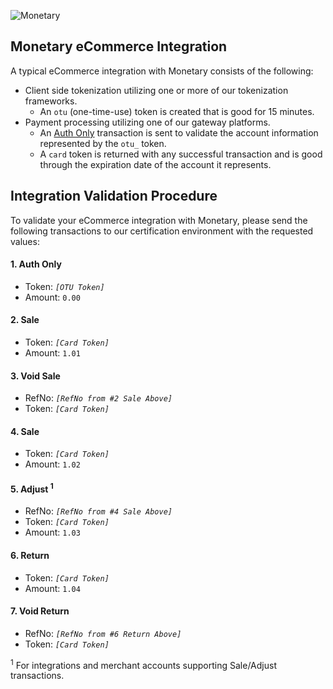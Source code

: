 ![Monetary](https://mntry.github.io/WebToken/logo.png)

## Monetary eCommerce Integration

A typical eCommerce integration with Monetary consists of the following:
* Client side tokenization utilizing one or more of our tokenization frameworks.
  * An `otu` (one-time-use) token is created that is good for 15 minutes.
* Payment processing utilizing one of our gateway platforms.
  * An [Auth Only](https://github.com/Mntry/Pay/blob/master/CREDIT.md#auth-only) transaction is sent to validate the account information represented by the `otu_` token.
  * A `card` token is returned with any successful transaction and is good through the expiration date of the account it represents.

## Integration Validation Procedure

To validate your eCommerce integration with Monetary, please send the following transactions to our certification environment with the requested values:

#### 1. Auth Only
* Token: _`[OTU Token]`_
* Amount: `0.00`

#### 2. Sale
* Token: _`[Card Token]`_
* Amount: `1.01`

#### 3. Void Sale
* RefNo: _`[RefNo from #2 Sale Above]`_
* Token: _`[Card Token]`_

#### 4. Sale
* Token: _`[Card Token]`_
* Amount: `1.02`

#### 5. Adjust <sup>1</sup>
* RefNo: _`[RefNo from #4 Sale Above]`_
* Token: _`[Card Token]`_
* Amount: `1.03`

#### 6. Return
* Token: _`[Card Token]`_
* Amount: `1.04`

#### 7. Void Return
* RefNo: _`[RefNo from #6 Return Above]`_
* Token: _`[Card Token]`_


<sup>1</sup> For integrations and merchant accounts supporting Sale/Adjust transactions.<br />
